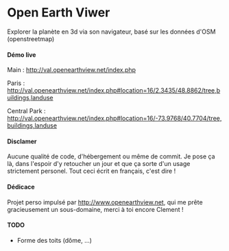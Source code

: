 # Open Earth Viwer
Explorer la planète en 3d via son navigateur, basé sur les données d'OSM (openstreetmap)

#### Démo live
Main : http://val.openearthview.net/index.php

Paris : http://val.openearthview.net/index.php#location=16/2.3435/48.8862/tree,buildings,landuse

Central Park : http://val.openearthview.net/index.php#location=16/-73.9768/40.7704/tree,buildings,landuse

#### Disclamer
Aucune qualité de code, d'hébergement ou même de commit.
Je pose ça là, dans l'espoir d'y retoucher un jour et que ça sorte d'un usage strictement personel.
Tout ceci écrit en français, c'est dire !

#### Dédicace
Projet perso impulsé par http://www.openearthview.net, qui me prête gracieusement un sous-domaine, merci à toi encore Clement !

#### TODO

- Forme des toits (dôme, ...)
